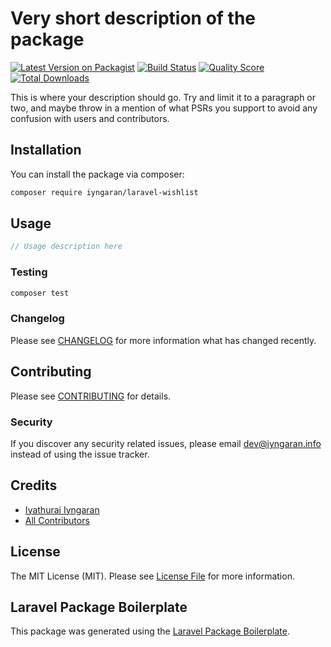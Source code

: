 # Very short description of the package

[![Latest Version on Packagist](https://img.shields.io/packagist/v/iyngaran/laravel-wishlist.svg?style=flat-square)](https://packagist.org/packages/iyngaran/laravel-wishlist)
[![Build Status](https://img.shields.io/travis/iyngaran/laravel-wishlist/master.svg?style=flat-square)](https://travis-ci.org/iyngaran/laravel-wishlist)
[![Quality Score](https://img.shields.io/scrutinizer/g/iyngaran/laravel-wishlist.svg?style=flat-square)](https://scrutinizer-ci.com/g/iyngaran/laravel-wishlist)
[![Total Downloads](https://img.shields.io/packagist/dt/iyngaran/laravel-wishlist.svg?style=flat-square)](https://packagist.org/packages/iyngaran/laravel-wishlist)

This is where your description should go. Try and limit it to a paragraph or two, and maybe throw in a mention of what PSRs you support to avoid any confusion with users and contributors.

## Installation

You can install the package via composer:

```bash
composer require iyngaran/laravel-wishlist
```

## Usage

``` php
// Usage description here
```

### Testing

``` bash
composer test
```

### Changelog

Please see [CHANGELOG](CHANGELOG.md) for more information what has changed recently.

## Contributing

Please see [CONTRIBUTING](CONTRIBUTING.md) for details.

### Security

If you discover any security related issues, please email dev@iyngaran.info instead of using the issue tracker.

## Credits

- [Iyathurai Iyngaran](https://github.com/iyngaran)
- [All Contributors](../../contributors)

## License

The MIT License (MIT). Please see [License File](LICENSE.md) for more information.

## Laravel Package Boilerplate

This package was generated using the [Laravel Package Boilerplate](https://laravelpackageboilerplate.com).